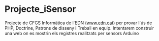 Projecte_iSensor
  ================

  Projecte de CFGS Informàtica de l'EDN (www.edn.cat) per provar l'ús de PHP, Doctrine, Patrons de disseny i Treball en equip.
  Intentarem construir una web on es mostrin els registres realitzats per sensors Arduino